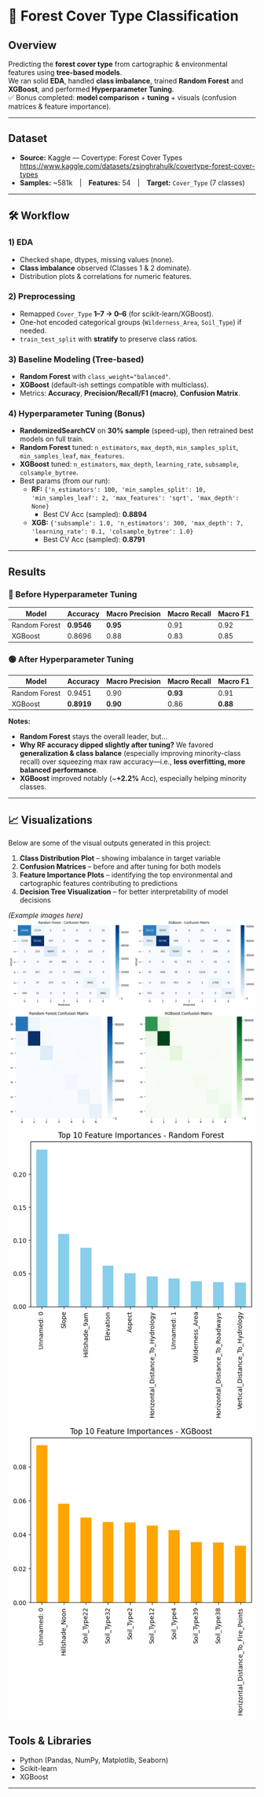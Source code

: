 # 🌲 Forest Cover Type Classification

## Overview
Predicting the **forest cover type** from cartographic & environmental features using **tree-based models**.  
We ran solid **EDA**, handled **class imbalance**, trained **Random Forest** and **XGBoost**, and performed **Hyperparameter Tuning**.  
✅ Bonus completed: **model comparison** + **tuning** + visuals (confusion matrices & feature importance).

---

## Dataset
- **Source:** Kaggle — Covertype: Forest Cover Types  
  https://www.kaggle.com/datasets/zsinghrahulk/covertype-forest-cover-types
- **Samples:** ~581k | **Features:** 54 | **Target:** `Cover_Type` (7 classes)

---

## 🛠 Workflow

### 1) EDA
- Checked shape, dtypes, missing values (none).
- **Class imbalance** observed (Classes 1 & 2 dominate).
- Distribution plots & correlations for numeric features.

### 2) Preprocessing
- Remapped `Cover_Type` **1–7 → 0–6** (for scikit-learn/XGBoost).
- One-hot encoded categorical groups (`Wilderness_Area`, `Soil_Type`) if needed.
- `train_test_split` with **stratify** to preserve class ratios.

### 3) Baseline Modeling (Tree-based)
- **Random Forest** with `class_weight="balanced"`.
- **XGBoost** (default-ish settings compatible with multiclass).
- Metrics: **Accuracy**, **Precision/Recall/F1 (macro)**, **Confusion Matrix**.

### 4) Hyperparameter Tuning (Bonus)
- **RandomizedSearchCV** on **30% sample** (speed-up), then retrained best models on full train.
- **Random Forest** tuned: `n_estimators`, `max_depth`, `min_samples_split`, `min_samples_leaf`, `max_features`.
- **XGBoost** tuned: `n_estimators`, `max_depth`, `learning_rate`, `subsample`, `colsample_bytree`.
- Best params (from our run):
  - **RF:** `{'n_estimators': 100, 'min_samples_split': 10, 'min_samples_leaf': 2, 'max_features': 'sqrt', 'max_depth': None}`
    - Best CV Acc (sampled): **0.8894**
  - **XGB:** `{'subsample': 1.0, 'n_estimators': 300, 'max_depth': 7, 'learning_rate': 0.1, 'colsample_bytree': 1.0}`
    - Best CV Acc (sampled): **0.8791**

---

## Results

### 🔵 Before Hyperparameter Tuning
| Model         | Accuracy | Macro Precision | Macro Recall | Macro F1 |
|---------------|----------|-----------------|--------------|----------|
| Random Forest | **0.9546** | **0.95**        | 0.91         | 0.92     |
| XGBoost       | 0.8696   | 0.88            | 0.83         | 0.85     |

### 🟢 After Hyperparameter Tuning
| Model         | Accuracy  | Macro Precision | Macro Recall | Macro F1 |
|---------------|-----------|-----------------|--------------|----------|
| Random Forest | 0.9451    | 0.90            | **0.93**     | 0.91     |
| XGBoost       | **0.8919**| **0.90**        | 0.86         | **0.88** |

**Notes:**
- **Random Forest** stays the overall leader, but…
- **Why RF accuracy dipped slightly after tuning?** We favored **generalization & class balance** (especially improving minority-class recall) over squeezing max raw accuracy—i.e., **less overfitting, more balanced performance**.
- **XGBoost** improved notably (~**+2.2%** Acc), especially helping minority classes.

---

## 📈 Visualizations
Below are some of the visual outputs generated in this project:
1. **Class Distribution Plot** – showing imbalance in target variable  
2. **Confusion Matrices** – before and after tuning for both models  
3. **Feature Importance Plots** – identifying the top environmental and cartographic features contributing to predictions  
4. **Decision Tree Visualization** – for better interpretability of model decisions  

*(Example images here)*  
![Confusion Matrices (RF vs. XGB, before Hyperparameter Tuning)](images/confusion_before.png)  
![Confusion Matrices (RF vs. XGB, After Hyperparameter Tuning)](images/confusion_After.png)  
![Feature Importance RF](images/feature_importance_rf.png)  
![Feature Importance XGB](images/feature_importance_xgb.png) 


## Tools & Libraries
- Python (Pandas, NumPy, Matplotlib, Seaborn)
- Scikit-learn
- XGBoost
---

